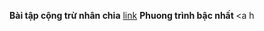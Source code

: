 <b> Bài tập cộng trừ nhân chia</b> <a href="https://github.com/FASTTRACKSE/FTJD1803/blob/master/Tai/HelloJava/src/HelloJava.java">link</a>
<b>Phuong trình bậc nhất </b> <a h
